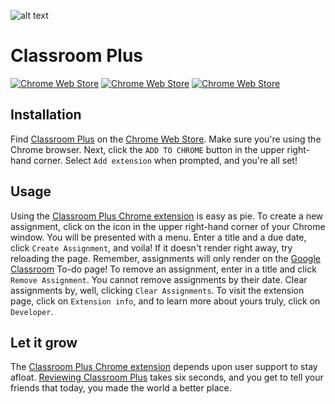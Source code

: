 ![alt text](https://github.com/biggomega/classroom-plus/raw/master/image/tiles/marquee.png "Classroom Plus")
# Classroom Plus
[![Chrome Web Store](https://img.shields.io/chrome-web-store/users/hblfkbdoflbakoblaknbjjhjbgfoofog.svg)](https://chrome.google.com/webstore/detail/classroom-plus/hblfkbdoflbakoblaknbjjhjbgfoofog)
[![Chrome Web Store](https://img.shields.io/chrome-web-store/rating/hblfkbdoflbakoblaknbjjhjbgfoofog.svg)](https://chrome.google.com/webstore/detail/classroom-plus/hblfkbdoflbakoblaknbjjhjbgfoofog/reviews)
[![Chrome Web Store](https://img.shields.io/chrome-web-store/rating-count/hblfkbdoflbakoblaknbjjhjbgfoofog.svg)](https://chrome.google.com/webstore/detail/classroom-plus/hblfkbdoflbakoblaknbjjhjbgfoofog/reviews)
## Installation
Find [Classroom Plus](https://chrome.google.com/webstore/detail/classroom-plus/hblfkbdoflbakoblaknbjjhjbgfoofog) on the [Chrome Web Store](https://chrome.google.com/webstore/category/extensions). Make sure you're using the Chrome browser. Next, click the `ADD TO CHROME` button in the upper right-hand corner. Select `Add extension` when prompted, and you're all set!
## Usage
Using the [Classroom Plus Chrome extension](https://chrome.google.com/webstore/detail/classroom-plus/hblfkbdoflbakoblaknbjjhjbgfoofog) is easy as pie. To create a new assignment, click on the icon in the upper right-hand corner of your Chrome window. You will be presented with a menu. Enter a title and a due date, click `Create Assignment`, and voila! If it doesn't render right away, try reloading the page. Remember, assignments will only render on the [Google Classroom](https://classroom.google.com) To-do page! To remove an assignment, enter in a title and click `Remove Assignment`. You cannot remove assignments by their date. Clear assignments by, well, clicking `Clear Assignments`. To visit the extension page, click on `Extension info`, and to learn more about yours truly, click on `Developer`.
## Let it grow
The [Classroom Plus Chrome extension](https://chrome.google.com/webstore/detail/classroom-plus/hblfkbdoflbakoblaknbjjhjbgfoofog) depends upon user support to stay afloat. [Reviewing Classroom Plus](https://chrome.google.com/webstore/detail/classroom-plus/hblfkbdoflbakoblaknbjjhjbgfoofog/reviews) takes six seconds, and you get to tell your friends that today, you made the world a better place.
